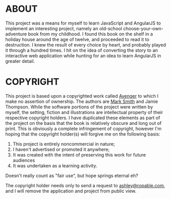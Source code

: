 # ABOUT

This project was a means for myself to learn JavaScript and AngularJS to implement an interesting
project, namely an old-school choose-your-own-adventure book from my childhood. I found this book
on the shelf in a holiday house around the age of twelve, and proceeded to read it to destruction.
I knew the result of every choice by heart, and probably played it through a hundred times. I hit
on the idea of converting the story to an interactive web application while hunting for an idea to
learn AngularJS in greater detail.

# COPYRIGHT

This project is based upon a copyrighted work called [Avenger](http://www.goodreads.com/book/show/1029651.Avenger_)
to which I make no assertion of ownership. The authors
are [Mark Smith](http://www.goodreads.com/author/show/40911.Mark_Smith) and Jamie Thompson. While
the software portions of the project were written by myself, the setting, fiction and illustrations
are intellectual property of their respective copyright
holders. I have duplicated these elements as part of the project on the basis that the book is
relatively obscure and long out of print. This is obviously a complete infringement of copyright,
however I'm hoping that the copyright holder(s) will forgive me on the following basis:

1. This project is entirely noncommercial in nature;
2. I haven't advertised or promoted it anywhere;
3. It was created with the intent of preserving this work for future audiences
4. It was undertaken as a learning activity.

Doesn't really count as "fair use", but hope springs eternal eh?

The copyright holder needs only to send a request to <ashley@ropable.com>, and I will remove the
application and project from public view.
